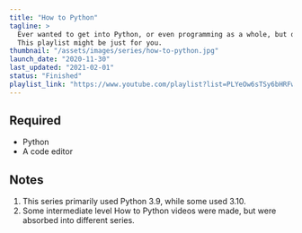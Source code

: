 ```yaml
---
title: "How to Python"
tagline: >
  Ever wanted to get into Python, or even programming as a whole, but didn't know where to start?
  This playlist might be just for you.
thumbnail: "/assets/images/series/how-to-python.jpg"
launch_date: "2020-11-30"
last_updated: "2021-02-01"
status: "Finished"
playlist_link: "https://www.youtube.com/playlist?list=PLYeOw6sTSy6bHRFwzIA3VAy05J2tJAAoS"
---
```


## Required

- Python
- A code editor

## Notes

1. This series primarily used Python 3.9, while some used 3.10.
2. Some intermediate level How to Python videos were made, but were absorbed into different series.
